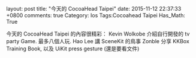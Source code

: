 layout: post
title: "今天的 CocoaHead Taipei"
date: 2015-11-12 22:37:33 +0800
comments: true
Category: Ios
Tags:Cocoahead Taipei
Has_Math: True

今天的 CocoaHead Taipei 的內容很精彩：
Kevin Wolkobe 介紹自行開發的 tv party Game.
最多八個人玩.
Hao Lee 講 SceneKit 的鳥事
Zonble 分享 KKBox Training Book, 以及 UiKit press gesture (還是要看文件)

